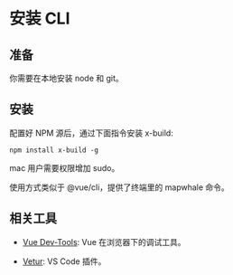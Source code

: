 # 安装 CLI

## 准备

你需要在本地安装 node 和 git。

## 安装

配置好 NPM 源后，通过下面指令安装 x-build:

```
npm install x-build -g
```

mac 用户需要权限增加 sudo。

使用方式类似于 @vue/cli，提供了终端里的 mapwhale 命令。

## 相关工具

- [Vue Dev-Tools](https://github.com/vuejs/vue-devtools): Vue 在浏览器下的调试工具。

- [Vetur](https://github.com/vuejs/vetur): VS Code 插件。
